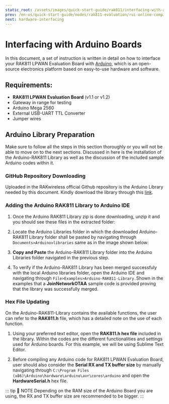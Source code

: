 ```yaml
---
static_root: /assets/images/quick-start-guide/rak811/interfacing-with-arduino
prev: /en-us/quick-start-guide/nodes/rak811-evaluation/rui-online-compiler
next: hardware-interfacing
---
```


# Interfacing with Arduino Boards

In this document, a set of instruction is written in detail on how to interface your RAK811 LPWAN Evaluation Board with [Arduino](https://www.arduino.cc/), which is an open-source electronics platform based on easy-to-use hardware and software.

## Requirements:

- **RAK811 LPWAN** **Evaluation Board** (v1.1 or v1.2)
- Gateway in range for testing
- Arduino Mega 2560
- External USB-UART TTL Converter
- Jumper wires

## Arduino Library Preparation

Make sure to follow all the steps in this section thoroughly or you will not be able to move on to the next sections. Discussed in here is the installation of the Arduino-RAK811 Library as well as the discussion of the included sample Arduino codes within it.

### GitHub Repository Downloading

Uploaded in the RAKwireless official Github repository is the Arduino Library needed by this document. Kindly download the library through this [link](https://github.com/RAKWireless/WisNode-Arduino-Library).

<rk-img
  :src="`${$frontmatter.static_root}/vexsae4pqn4x4q4xjb3j.png`"
  width="100%"
  figure-number="1"
  caption="RAK811 LPWAN Evaluation Board Arduino Library Repository"
/>

### Adding the Arduino RAK811 Library to Arduino IDE

1. Once the Arduino RAK811 Library zip is done downloading, unzip it and you should see these files in the extracted folder:

<rk-img
  :src="`${$frontmatter.static_root}/cd0qcew7qxps6intp4mw.png`"
  width="100%"
  figure-number="2"
  caption="Items in the Extracted Arduino RAK811 Library Folder"
/>

2. Locate the Arduino Libraries folder in which the downloaded Arduino-RAK811 Library folder shall be pasted by navigating through `Documents>Arduino>libraries` same as in the image shown below:

<rk-img
  :src="`${$frontmatter.static_root}/qbursndkl9i49xm851b9.png`"
  width="100%"
  figure-number="3"
  caption="Arduino Libraries Folder Path"
/>

3. **Copy and Paste** the Arduino-RAK811 Library folder into the Arduino Libraries folder navigated in the previous step.

<rk-img
  :src="`${$frontmatter.static_root}/u9ru5d9zwky5pa46sk5n.png`"
  width="100%"
  figure-number="4"
  caption="Arduino-RAK811-Library merged to the Arduino Local Libraries folder"
/>

4. To verify if the Arduino-RAK811 Library has been merged successfuly with the local Arduino libraries folder, open the Arduino IDE and navigating through `File>Examples>Arduino-RAK811-Library.`Shown in the examples that a **JoinNetworkOTAA** sample code is provided proving that the library was successfully merged.

<rk-img
  :src="`${$frontmatter.static_root}/egvenp8w2m3eykmu5xdm.png`"
  width="100%"
  figure-number="5"
  caption="Examples of codes in the Arduino-RAK811-Library"
/>

### Hex File Updating

On the Arduino-RAK811-Library contains the available functions, the user can refer to the **RAK811.h** file, which has a detailed note on the use of each function.

1. Using your preferred text editor, open the **RAK811.h hex file** included in the library. Within the codes are the different functionalities and settings used for Arduino boards. For this example, we will be using Sublime Text Editor.

<rk-img
  :src="`${$frontmatter.static_root}/rnsjyqg91hbkx4hcuzmc.png`"
  width="100%"
  figure-number="6"
  caption="Contents of RAK811.h Hex File"
/>

2. Before compiling any Arduino code for RAK811 LPWAN Evaluation Board, user should also consider the **Serial RX and TX buffer size** by manually navigating through `C:\Program Files (x86)\Arduino\hardware\arduino\avr\cores\arduino` and open the **HardwareSerial.h** hex file.

<rk-img
  :src="`${$frontmatter.static_root}/j3ccynesxgzp7oekcpsv.png`"
  width="100%"
  figure-number="7"
  caption="Editing the HardwareSerial.h Hex file for RX and TX Buffer Size"
/>

::: tip 📝 NOTE
Depending on the RAM size of the Arduino Board you are using, the RX and TX buffer size are recommended to be bigger.
:::

<rk-img
  :src="`${$frontmatter.static_root}/buvmu1yh5joquqpp3otc.png`"
  width="100%"
  figure-number="8"
  caption="Recommended RX and TX Buffer Size"
/>

